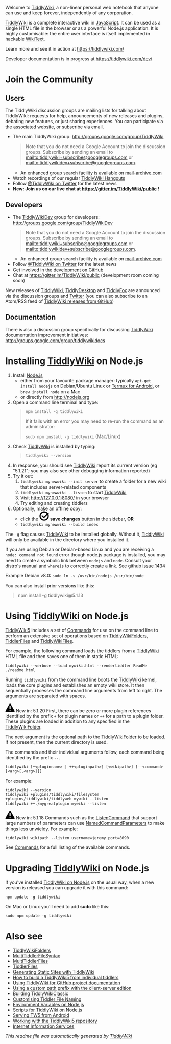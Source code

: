 <p>Welcome to <a class="tc-tiddlylink tc-tiddlylink-resolves" href="https://tiddlywiki.com/static/TiddlyWiki.html">TiddlyWiki</a>, a non-linear personal web notebook that anyone can use and keep forever, independently of any corporation.</p><p><a class="tc-tiddlylink tc-tiddlylink-resolves" href="https://tiddlywiki.com/static/TiddlyWiki.html">TiddlyWiki</a> is a complete interactive wiki in <a class="tc-tiddlylink tc-tiddlylink-resolves" href="https://tiddlywiki.com/static/JavaScript.html">JavaScript</a>. It can be used as a single HTML file in the browser or as a powerful Node.js application. It is highly customisable: the entire user interface is itself implemented in hackable <a class="tc-tiddlylink tc-tiddlylink-resolves" href="https://tiddlywiki.com/static/WikiText.html">WikiText</a>.</p><p>Learn more and see it in action at <a class="tc-tiddlylink-external" href="https://tiddlywiki.com/" rel="noopener noreferrer" target="_blank">https://tiddlywiki.com/</a></p><p>Developer documentation is in progress at <a class="tc-tiddlylink-external" href="https://tiddlywiki.com/dev/" rel="noopener noreferrer" target="_blank">https://tiddlywiki.com/dev/</a></p><h1 class="">Join the Community</h1><p>
<h2 class="">Users</h2><p>The TiddlyWiki discussion groups are mailing lists for talking about TiddlyWiki: requests for help, announcements of new releases and plugins, debating new features, or just sharing experiences. You can participate via the associated website, or subscribe via email.</p><ul><li>The main TiddlyWiki group: <a class="tc-tiddlylink-external" href="http://groups.google.com/group/TiddlyWiki" rel="noopener noreferrer" target="_blank">http://groups.google.com/group/TiddlyWiki</a><blockquote><p>Note that you do not need a Google Account to join the discussion groups. Subscribe by sending an email to <a class="tc-tiddlylink-external" href="mailto:tiddlywiki+subscribe@googlegroups.com" rel="noopener noreferrer" target="_blank">mailto:tiddlywiki+subscribe@googlegroups.com</a> or <a class="tc-tiddlylink-external" href="mailto:tiddlywikidev+subscribe@googlegroups.com" rel="noopener noreferrer" target="_blank">mailto:tiddlywikidev+subscribe@googlegroups.com</a>.</p></blockquote><ul><li>An enhanced group search facility is available on <a class="tc-tiddlylink-external" href="https://www.mail-archive.com/tiddlywiki@googlegroups.com/" rel="noopener noreferrer" target="_blank">mail-archive.com</a></li></ul></li><li>Watch recordings of our regular <a class="tc-tiddlylink tc-tiddlylink-resolves" href="https://tiddlywiki.com/static/TiddlyWiki%2520Hangouts.html">TiddlyWiki Hangouts</a></li><li>Follow <a class="tc-tiddlylink-external" href="http://twitter.com/TiddlyWiki" rel="noopener noreferrer" target="_blank">@TiddlyWiki on Twitter</a> for the latest news</li><li><strong>New: Join us on our live chat at <a class="tc-tiddlylink-external" href="https://gitter.im/TiddlyWiki/public" rel="noopener noreferrer" target="_blank">https://gitter.im/TiddlyWiki/public</a> !</strong></li></ul><h2 class="">Developers</h2><ul><li>The <a class="tc-tiddlylink tc-tiddlylink-missing" href="https://tiddlywiki.com/static/TiddlyWikiDev.html">TiddlyWikiDev</a> group for developers: <a class="tc-tiddlylink-external" href="http://groups.google.com/group/TiddlyWikiDev" rel="noopener noreferrer" target="_blank">http://groups.google.com/group/TiddlyWikiDev</a><blockquote><p>Note that you do not need a Google Account to join the discussion groups. Subscribe by sending an email to <a class="tc-tiddlylink-external" href="mailto:tiddlywiki+subscribe@googlegroups.com" rel="noopener noreferrer" target="_blank">mailto:tiddlywiki+subscribe@googlegroups.com</a> or <a class="tc-tiddlylink-external" href="mailto:tiddlywikidev+subscribe@googlegroups.com" rel="noopener noreferrer" target="_blank">mailto:tiddlywikidev+subscribe@googlegroups.com</a>.</p></blockquote><ul><li>An enhanced group search facility is available on <a class="tc-tiddlylink-external" href="https://www.mail-archive.com/tiddlywikidev@googlegroups.com/" rel="noopener noreferrer" target="_blank">mail-archive.com</a></li></ul></li><li>Follow <a class="tc-tiddlylink-external" href="http://twitter.com/#!/TiddlyWiki" rel="noopener noreferrer" target="_blank">@TiddlyWiki on Twitter</a> for the latest news</li><li>Get involved in the <a class="tc-tiddlylink-external" href="https://github.com/Jermolene/TiddlyWiki5" rel="noopener noreferrer" target="_blank">development on GitHub</a></li><li>Chat at <a class="tc-tiddlylink-external" href="https://gitter.im/TiddlyWiki/public" rel="noopener noreferrer" target="_blank">https://gitter.im/TiddlyWiki/public</a> (development room coming soon)</li></ul><p>New releases of <a class="tc-tiddlylink tc-tiddlylink-resolves" href="https://tiddlywiki.com/static/TiddlyWiki.html">TiddlyWiki</a>, <a class="tc-tiddlylink tc-tiddlylink-resolves" href="https://tiddlywiki.com/static/TiddlyDesktop.html">TiddlyDesktop</a> and <a class="tc-tiddlylink tc-tiddlylink-resolves" href="https://tiddlywiki.com/static/TiddlyFox.html">TiddlyFox</a> are announced via the discussion groups and <a class="tc-tiddlylink-external" href="https://twitter.com/TiddlyWiki" rel="noopener noreferrer" target="_blank">Twitter</a> (you can also subscribe to an Atom/RSS feed of <a class="tc-tiddlylink-external" href="https://github.com/jermolene/tiddlywiki5/releases.atom" rel="noopener noreferrer" target="_blank">TiddlyWiki releases from GitHub</a>)</p><h2 class="">Documentation</h2><p>There is also a discussion group specifically for discussing <a class="tc-tiddlylink tc-tiddlylink-resolves" href="https://tiddlywiki.com/static/TiddlyWiki.html">TiddlyWiki</a> documentation improvement initiatives: <a class="tc-tiddlylink-external" href="http://groups.google.com/group/tiddlywikidocs" rel="noopener noreferrer" target="_blank">http://groups.google.com/group/tiddlywikidocs</a>
</p>
</p><h1 class="">Installing <a class="tc-tiddlylink tc-tiddlylink-resolves" href="https://tiddlywiki.com/static/TiddlyWiki.html">TiddlyWiki</a> on Node.js</h1><ol><li>Install <a class="tc-tiddlylink tc-tiddlylink-resolves" href="https://tiddlywiki.com/static/Node.js.html">Node.js</a><ul><li>either from your favourite package manager: typically <code>apt-get install nodejs</code> on Debian/Ubuntu Linux or <a class="tc-tiddlylink tc-tiddlylink-resolves" href="https://tiddlywiki.com/static/Serving%2520TW5%2520from%2520Android.html">Termux for Android</a>, or <code>brew install node</code> on a Mac</li><li>or directly from <a class="tc-tiddlylink-external" href="http://nodejs.org" rel="noopener noreferrer" target="_blank">http://nodejs.org</a></li></ul></li><li>Open a command line terminal and type:<blockquote><p><code>npm install -g tiddlywiki</code></p><p>If it fails with an error you may need to re-run the command as an administrator:</p><p><code>sudo npm install -g tiddlywiki</code> (Mac/Linux)</p></blockquote></li><li>Check <a class="tc-tiddlylink tc-tiddlylink-resolves" href="https://tiddlywiki.com/static/TiddlyWiki.html">TiddlyWiki</a> is installed by typing:<blockquote><p><code>tiddlywiki --version</code></p></blockquote></li><li>In response, you should see <a class="tc-tiddlylink tc-tiddlylink-resolves" href="https://tiddlywiki.com/static/TiddlyWiki.html">TiddlyWiki</a> report its current version (eg &quot;5.1.21&quot;; you may also see other debugging information reported)</li><li>Try it out:<ol><li><code>tiddlywiki mynewwiki --init server</code> to create a folder for a new wiki that includes server-related components</li><li><code>tiddlywiki mynewwiki --listen</code> to start <a class="tc-tiddlylink tc-tiddlylink-resolves" href="https://tiddlywiki.com/static/TiddlyWiki.html">TiddlyWiki</a></li><li>Visit <a class="tc-tiddlylink-external" href="http://127.0.0.1:8080/" rel="noopener noreferrer" target="_blank">http://127.0.0.1:8080/</a> in your browser</li><li>Try editing and creating tiddlers</li></ol></li><li>Optionally, make an offline copy:<ul><li>click the <svg class="tc-image-save-button tc-image-button" height="22pt" viewBox="0 0 128 128" width="22pt">
    <g fill-rule="evenodd">
        <path d="M120.78304,34.329058 C125.424287,43.1924006 128.049406,53.2778608 128.049406,63.9764502 C128.049406,99.3226742 99.3956295,127.97645 64.0494055,127.97645 C28.7031816,127.97645 0.0494055385,99.3226742 0.0494055385,63.9764502 C0.0494055385,28.6302262 28.7031816,-0.0235498012 64.0494055,-0.0235498012 C82.8568763,-0.0235498012 99.769563,8.08898558 111.479045,21.0056358 L114.159581,18.3250998 C117.289194,15.1954866 122.356036,15.1939641 125.480231,18.3181584 C128.598068,21.4359957 128.601317,26.5107804 125.473289,29.6388083 L120.78304,34.329058 Z M108.72451,46.3875877 C110.870571,51.8341374 112.049406,57.767628 112.049406,63.9764502 C112.049406,90.4861182 90.5590735,111.97645 64.0494055,111.97645 C37.5397375,111.97645 16.0494055,90.4861182 16.0494055,63.9764502 C16.0494055,37.4667822 37.5397375,15.9764502 64.0494055,15.9764502 C78.438886,15.9764502 91.3495036,22.308215 100.147097,32.3375836 L58.9411255,73.5435552 L41.975581,56.5780107 C38.8486152,53.4510448 33.7746915,53.4551552 30.6568542,56.5729924 C27.5326599,59.6971868 27.5372202,64.7670668 30.6618725,67.8917192 L53.279253,90.5090997 C54.8435723,92.073419 56.8951519,92.8541315 58.9380216,92.8558261 C60.987971,92.8559239 63.0389578,92.0731398 64.6049211,90.5071765 L108.72451,46.3875877 Z"></path>
    </g>
</svg> <strong>save changes</strong> button in the sidebar, <strong>OR</strong></li><li><code>tiddlywiki mynewwiki --build index</code></li></ul></li></ol><p>The <code>-g</code> flag causes <a class="tc-tiddlylink tc-tiddlylink-resolves" href="https://tiddlywiki.com/static/TiddlyWiki.html">TiddlyWiki</a> to be installed globally. Without it, <a class="tc-tiddlylink tc-tiddlylink-resolves" href="https://tiddlywiki.com/static/TiddlyWiki.html">TiddlyWiki</a> will only be available in the directory where you installed it.</p><p>If you are using Debian or Debian-based Linux and you are receiving a <code>node: command not found</code> error though node.js package is installed, you may need to create a symbolic link between <code>nodejs</code> and <code>node</code>. Consult your distro's manual and <code>whereis</code> to correctly create a link. See github <a class="tc-tiddlylink-external" href="http://github.com/Jermolene/TiddlyWiki5/issues/1434" rel="noopener noreferrer" target="_blank">issue 1434</a></p><p>Example Debian v8.0: <code>sudo ln -s /usr/bin/nodejs /usr/bin/node</code></p><p>You can also install prior versions like this:</p><blockquote><p>npm install -g tiddlywiki@5.1.13</p></blockquote><h1 class="">Using <a class="tc-tiddlylink tc-tiddlylink-resolves" href="https://tiddlywiki.com/static/TiddlyWiki.html">TiddlyWiki</a> on Node.js</h1><p><a class="tc-tiddlylink tc-tiddlylink-resolves" href="https://tiddlywiki.com/static/TiddlyWiki5.html">TiddlyWiki5</a> includes a set of <a class="tc-tiddlylink tc-tiddlylink-resolves" href="https://tiddlywiki.com/static/Commands.html">Commands</a> for use on the command line to perform an extensive set of operations based on <a class="tc-tiddlylink tc-tiddlylink-resolves" href="https://tiddlywiki.com/static/TiddlyWikiFolders.html">TiddlyWikiFolders</a>, <a class="tc-tiddlylink tc-tiddlylink-resolves" href="https://tiddlywiki.com/static/TiddlerFiles.html">TiddlerFiles</a> and <a class="tc-tiddlylink tc-tiddlylink-missing" href="https://tiddlywiki.com/static/TiddlyWikiFiles.html">TiddlyWikiFiles</a>.</p><p>For example, the following command loads the tiddlers from a <a class="tc-tiddlylink tc-tiddlylink-resolves" href="https://tiddlywiki.com/static/TiddlyWiki.html">TiddlyWiki</a> HTML file and then saves one of them in static HTML:</p><pre><code>tiddlywiki --verbose --load mywiki.html --rendertiddler ReadMe ./readme.html</code></pre><p>Running <code>tiddlywiki</code> from the command line boots the <a class="tc-tiddlylink tc-tiddlylink-resolves" href="https://tiddlywiki.com/static/TiddlyWiki.html">TiddlyWiki</a> kernel, loads the core plugins and establishes an empty wiki store. It then sequentially processes the command line arguments from left to right. The arguments are separated with spaces.</p><p><span class="doc-from-version"><svg class="tc-image-warning tc-image-button" height="22pt" viewBox="0 0 128 128" width="22pt">
    <g fill-rule="evenodd">
        <path d="M57.0717968,11 C60.1509982,5.66666667 67.8490018,5.66666667 70.9282032,11 L126.353829,107 C129.433031,112.333333 125.584029,119 119.425626,119 L8.57437416,119 C2.41597129,119 -1.43303051,112.333333 1.64617093,107 L57.0717968,11 Z M64,37 C59.581722,37 56,40.5820489 56,44.9935776 L56,73.0064224 C56,77.4211534 59.5907123,81 64,81 C68.418278,81 72,77.4179511 72,73.0064224 L72,44.9935776 C72,40.5788466 68.4092877,37 64,37 Z M64,104 C68.418278,104 72,100.418278 72,96 C72,91.581722 68.418278,88 64,88 C59.581722,88 56,91.581722 56,96 C56,100.418278 59.581722,104 64,104 Z"></path>
    </g>
</svg> New in: 5.1.20</span> First, there can be zero or more plugin references identified by the prefix <code>+</code> for plugin names or <code>++</code> for a path to a plugin folder. These plugins are loaded in addition to any specified in the  <a class="tc-tiddlylink tc-tiddlylink-resolves" href="https://tiddlywiki.com/static/TiddlyWikiFolders.html">TiddlyWikiFolder</a>.</p><p>The next argument is the optional path to the <a class="tc-tiddlylink tc-tiddlylink-resolves" href="https://tiddlywiki.com/static/TiddlyWikiFolders.html">TiddlyWikiFolder</a> to be loaded. If not present, then the current directory is used.</p><p>The commands and their individual arguments follow, each command being identified by the prefix <code>--</code>.</p><pre><code>tiddlywiki [+&lt;pluginname&gt; | ++&lt;pluginpath&gt;] [&lt;wikipath&gt;] [--&lt;command&gt; [&lt;arg&gt;[,&lt;arg&gt;]]]</code></pre><p>For example:</p><pre><code>tiddlywiki --version
tiddlywiki +plugins/tiddlywiki/filesystem +plugins/tiddlywiki/tiddlyweb mywiki --listen
tiddlywiki ++./mygreatplugin mywiki --listen</code></pre><p><span class="doc-from-version"><svg class="tc-image-warning tc-image-button" height="22pt" viewBox="0 0 128 128" width="22pt">
    <g fill-rule="evenodd">
        <path d="M57.0717968,11 C60.1509982,5.66666667 67.8490018,5.66666667 70.9282032,11 L126.353829,107 C129.433031,112.333333 125.584029,119 119.425626,119 L8.57437416,119 C2.41597129,119 -1.43303051,112.333333 1.64617093,107 L57.0717968,11 Z M64,37 C59.581722,37 56,40.5820489 56,44.9935776 L56,73.0064224 C56,77.4211534 59.5907123,81 64,81 C68.418278,81 72,77.4179511 72,73.0064224 L72,44.9935776 C72,40.5788466 68.4092877,37 64,37 Z M64,104 C68.418278,104 72,100.418278 72,96 C72,91.581722 68.418278,88 64,88 C59.581722,88 56,91.581722 56,96 C56,100.418278 59.581722,104 64,104 Z"></path>
    </g>
</svg> New in: 5.1.18</span> Commands such as the <a class="tc-tiddlylink tc-tiddlylink-resolves" href="https://tiddlywiki.com/static/ListenCommand.html">ListenCommand</a> that support large numbers of parameters can use <a class="tc-tiddlylink tc-tiddlylink-resolves" href="https://tiddlywiki.com/static/NamedCommandParameters.html">NamedCommandParameters</a> to make things less unwieldy. For example:</p><pre><code>tiddlywiki wikipath --listen username=jeremy port=8090</code></pre><p>See <a class="tc-tiddlylink tc-tiddlylink-resolves" href="https://tiddlywiki.com/static/Commands.html">Commands</a> for a full listing of the available commands.
</p><h1 class="">Upgrading <a class="tc-tiddlylink tc-tiddlylink-resolves" href="https://tiddlywiki.com/static/TiddlyWiki.html">TiddlyWiki</a> on Node.js</h1><p>If you've installed <a class="tc-tiddlylink tc-tiddlylink-resolves" href="https://tiddlywiki.com/static/TiddlyWiki%2520on%2520Node.js.html">TiddlyWiki on Node.js</a> on the usual way, when a new version is released you can upgrade it with this command:</p><pre><code>npm update -g tiddlywiki</code></pre><p>On Mac or Linux you'll need to add <strong>sudo</strong> like this:</p><pre><code>sudo npm update -g tiddlywiki</code></pre><h1 class="">Also see</h1><p><ul class=""><li><a class="tc-tiddlylink tc-tiddlylink-resolves" href="https://tiddlywiki.com/static/TiddlyWikiFolders.html">TiddlyWikiFolders</a></li><li><a class="tc-tiddlylink tc-tiddlylink-resolves" href="https://tiddlywiki.com/static/MultiTiddlerFileSyntax.html">MultiTiddlerFileSyntax</a></li><li><a class="tc-tiddlylink tc-tiddlylink-resolves" href="https://tiddlywiki.com/static/MultiTiddlerFiles.html">MultiTiddlerFiles</a></li><li><a class="tc-tiddlylink tc-tiddlylink-resolves" href="https://tiddlywiki.com/static/TiddlerFiles.html">TiddlerFiles</a></li><li><a class="tc-tiddlylink tc-tiddlylink-resolves" href="https://tiddlywiki.com/static/Generating%2520Static%2520Sites%2520with%2520TiddlyWiki.html">Generating Static Sites with TiddlyWiki</a></li><li><a class="tc-tiddlylink tc-tiddlylink-resolves" href="https://tiddlywiki.com/static/How%2520to%2520build%2520a%2520TiddlyWiki5%2520from%2520individual%2520tiddlers.html">How to build a TiddlyWiki5 from individual tiddlers</a></li><li><a class="tc-tiddlylink tc-tiddlylink-resolves" href="https://tiddlywiki.com/static/Using%2520TiddlyWiki%2520for%2520GitHub%2520project%2520documentation.html">Using TiddlyWiki for GitHub project documentation</a></li><li><a class="tc-tiddlylink tc-tiddlylink-resolves" href="https://tiddlywiki.com/static/Using%2520a%2520custom%2520path%2520prefix%2520with%2520the%2520client-server%2520edition.html">Using a custom path prefix with the client-server edition</a></li><li><a class="tc-tiddlylink tc-tiddlylink-resolves" href="https://tiddlywiki.com/static/Building%2520TiddlyWikiClassic.html">Building TiddlyWikiClassic</a></li><li><a class="tc-tiddlylink tc-tiddlylink-resolves" href="https://tiddlywiki.com/static/Customising%2520Tiddler%2520File%2520Naming.html">Customising Tiddler File Naming</a></li><li><a class="tc-tiddlylink tc-tiddlylink-resolves" href="https://tiddlywiki.com/static/Environment%2520Variables%2520on%2520Node.js.html">Environment Variables on Node.js</a></li><li><a class="tc-tiddlylink tc-tiddlylink-resolves" href="https://tiddlywiki.com/static/Scripts%2520for%2520TiddlyWiki%2520on%2520Node.js.html">Scripts for TiddlyWiki on Node.js</a></li><li><a class="tc-tiddlylink tc-tiddlylink-resolves" href="https://tiddlywiki.com/static/Serving%2520TW5%2520from%2520Android.html">Serving TW5 from Android</a></li><li><a class="tc-tiddlylink tc-tiddlylink-resolves" href="https://tiddlywiki.com/static/Working%2520with%2520the%2520TiddlyWiki5%2520repository.html">Working with the TiddlyWiki5 repository</a></li><li><a class="tc-tiddlylink tc-tiddlylink-resolves" href="https://tiddlywiki.com/static/Installing%2520TiddlyWiki%2520on%2520Microsoft%2520Internet%2520Information%2520Server.html">Internet Information Services</a></li></ul></p><p><em>This readme file was automatically generated by <a class="tc-tiddlylink tc-tiddlylink-resolves" href="https://tiddlywiki.com/static/TiddlyWiki.html">TiddlyWiki</a></em>
</p>